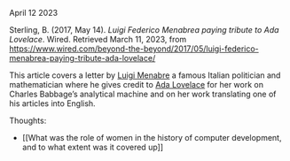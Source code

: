 April 12 2023

Sterling, B. (2017, May 14). _Luigi Federico Menabrea paying tribute to Ada Lovelace_. Wired. Retrieved 
	March 11, 2023, from https://www.wired.com/beyond-the-beyond/2017/05/luigi-federico-menabrea-paying-tribute-ada-lovelace/

This article covers a letter by [Luigi Menabre](https://en.wikipedia.org/wiki/Luigi_Federico_Menabrea) a famous Italian politician and mathematician where he gives credit to [Ada Lovelace](https://en.wikipedia.org/wiki/Ada_Lovelace) for her work on Charles Babbage’s analytical machine and on her work translating one of his articles into English.

Thoughts:<br>
- [[What was the role of women in the history of computer development, and to what extent was it covered up]]<br>
